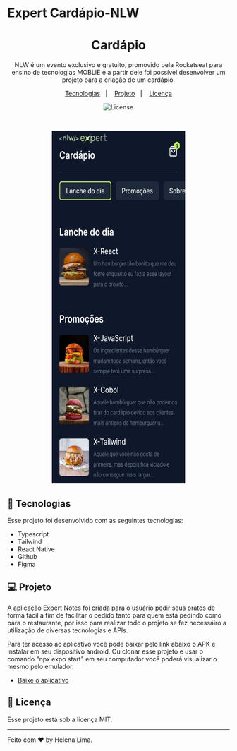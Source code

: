 # Expert Cardápio-NLW
 <h1 align="center"> Cardápio </h1>

<p align="center">
NLW é um evento exclusivo e gratuito, promovido pela Rocketseat para ensino de tecnologias MOBLIE e a partir dele foi possível desenvolver um projeto para a criação de um cardápio. <br/>
</p>

<p align="center">
  <a href="#-tecnologias">Tecnologias</a>&nbsp;&nbsp;&nbsp;|&nbsp;&nbsp;&nbsp;
  <a href="#-projeto">Projeto</a>&nbsp;&nbsp;&nbsp;|&nbsp;&nbsp;&nbsp;
  <a href="#memo-licença">Licença</a>
</p>

<p align="center">
  <img alt="License" src="https://img.shields.io/static/v1?label=license&message=MIT&color=49AA26&labelColor=000000" >
</p>

<br>

<p align="center">
  <img alt="projeto cardápio" src="./assets/preview.jpeg" width="60%" height ="800px">
</p>

## 🚀 Tecnologias

Esse projeto foi desenvolvido com as seguintes tecnologias:

- Typescript
- Tailwind
- React Native
- Github
- Figma

## 💻 Projeto

A aplicação Expert Notes foi criada para o usuário pedir seus pratos de forma fácil a fim de facilitar o pedido tanto para quem está pedindo como para o restaurante, por isso para realizar todo o projeto se fez necessáiro a utilização de diversas tecnologias e APIs.

Para ter acesso ao aplicativo você pode baixar pelo link abaixo o APK e instalar em seu dispositivo android. Ou clonar esse projeto e usar o comando "npx expo start" em seu computador você poderá visualizar o mesmo pelo emulador. 

- [Baixe o aplicativo](https://drive.google.com/file/d/1iuZpsG3zsShvoB6e0apISHT_5Tl3Loui/view?usp=sharing)


## :memo: Licença

Esse projeto está sob a licença MIT.

---

Feito com ♥ by Helena Lima. 

